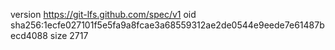 version https://git-lfs.github.com/spec/v1
oid sha256:1ecfe027101f5e5fa9a8fcae3a68559312ae2de0544e9eede7e61487becd4088
size 2717
